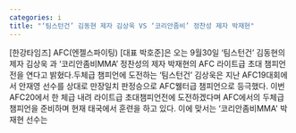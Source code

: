```yaml
---
categories: i
title: "‘팀스턴건’ 김동현 제자 김상욱 VS ‘코리안좀비’ 정찬성 제자 박재현"
---
```

[한강타임즈] AFC(엔젤스파이팅) [대표 박호준]은 오는 9월30일 ‘팀스턴건’ 김동현의 제자 김상욱 과 ‘코리안좀비MMA’ 정찬성의 제자 박재현의 AFC 라이트급 초대 챔피언전을 연다고 밝혔다.두체급 챔피언에 도전하는 ‘팀스턴건’ 김상욱은 지난 AFC19대회에서 안재영 선수를 상대로 만장일치 판정승으로 AFC웰터급 챔피언으로 등극했다. 이번 AFC20에서 한 체급 내려 라이트급 초대챔피언전에 도전하겠다며 AFC에서의 두체급 챔피언을 준비하며 현재 태국에서 훈련을 하고 있다. 이에 맞서는 ‘코리안좀비MMA&#39; 박재현 선수는